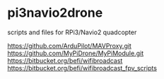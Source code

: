 # pi3navio2drone

scripts and files for RPi3/Navio2 quadcopter


https://github.com/ArduPilot/MAVProxy.git
https://github.com/MyPiDrone/MyPiModule.git
https://bitbucket.org/befi/wifibroadcast
https://bitbucket.org/befi/wifibroadcast_fpv_scripts
